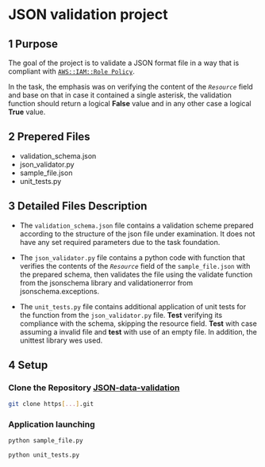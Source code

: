 # JSON validation project

## 1 Purpose
The goal of the project is to validate a JSON format file in a way that is compliant with [`AWS::IAM::Role Policy`](https://docs.aws.amazon.com/AWSCloudFormation/latest/UserGuide/aws-properties-iam-role-policy.html).

In the task, the emphasis was on verifying the content of the *`Resource`* field and base on that in case it contained a single asterisk, the validation function should return a logical **False** value and in any other case a logical **True** value.

## 2 Prepered Files 
- validation_schema.json
- json_validator.py
- sample_file.json
- unit_tests.py

## 3 Detailed Files Description

- The `validation_schema.json` file contains a validation scheme prepared according to the structure of the json file under examination. It does not have any set required parameters due to the task foundation.

- The `json_validator.py` file contains a python code with function that verifies the contents of the *`Resource`* field of the `sample_file.json` with the prepared schema, then validates the file using the validate function from the jsonschema library and validationerror from jsonschema.exceptions.

- The `unit_tests.py` file contains additional application of unit tests for the function from the `json_validator.py` file. **Test** verifying its compliance with the schema, skipping the resource field. **Test** with case assuming a invalid file and **test** with use of an empty file. 
In addition, the unittest library wes used.

## 4 Setup

### Clone the Repository [JSON-data-validation]()
```bash
git clone https[...].git
```
### Application launching
```bash
python sample_file.py
```
```bash
python unit_tests.py
```
